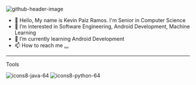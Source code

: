 
![github-header-image](https://github.com/KevinPaizRamos/KevinPaizRamos/assets/140773589/cd9350f4-c0c6-473b-89d2-68ad4538d364)

- 👋 Hello, My name is Kevin Paiz Ramos. I'm Senior in Computer Science
- 👀 I’m interested in Software Engineering, Android Development, Machine Learning
- 🌱 I’m currently learning Android Development
- 📫 How to reach me [...](https://www.linkedin.com/in/kevinpaiz/)

---
Tools

![icons8-java-64](https://github.com/KevinPaizRamos/KevinPaizRamos/assets/140773589/f44f6514-a504-4276-9d84-3d570dcdc2ae)
![icons8-python-64](https://github.com/KevinPaizRamos/KevinPaizRamos/assets/140773589/e35c9f66-42df-4957-b608-470494a68eb6)

<!---
KevinPaizRamos/KevinPaizRamos is a ✨ special ✨ repository because its `README.md` (this file) appears on your GitHub profile.
You can click the Preview link to take a look at your changes.
--->
